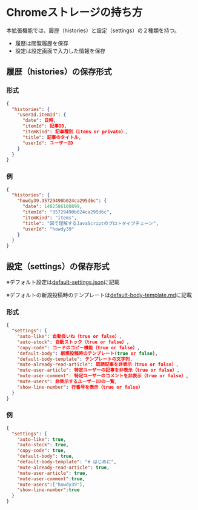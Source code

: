 # Chromeストレージの持ち方

本拡張機能では、履歴（histories）と設定（settings）の２種類を持つ。  

- 履歴は閲覧履歴を保存  
- 設定は設定画面で入力した情報を保存


## 履歴（histories）の保存形式

### 形式

```json
{
  "histories": {
    "userId.itemId": {
      "date": 日時,
      "itemId": 記事ID,
      "itemKind": 記事種別（items or private）,
      "title": 記事のタイトル,
      "userId": ユーザーID
    }
  }
}
```

### 例

```json
{
  "histories": {
    "howdy39.35729490b024ca295d6c": {
      "date": 1482586100899,
      "itemId": "35729490b024ca295d6c",
      "itemKind": "items",
      "title": "図で理解するJavaScriptのプロトタイプチェーン",
      "userId": "howdy39"
    }
  }
}
```

## 設定（settings）の保存形式

※デフォルト設定は[default-settings.json](https://github.com/howdy39/q-accelerator/tree/master/src/common/default-settings.json)に記載

※デフォルトの新規投稿時のテンプレートは[default-body-template.md](https://github.com/howdy39/q-accelerator/tree/master/src/common/default-body-template.md)に記載

### 形式

```json
{
  "settings": {
    "auto-like": 自動良いね（true or false）,
    "auto-stock": 自動ストック（true or false）,
    "copy-code": コードのコピー機能（true or false）,
    "default-body": 新規投稿時のテンプレート(true or false),
    "default-body-template": テンプレートの文字列,
    "mute-already-read-article": 既読記事を非表示（true or false）,
    "mute-user-article": 特定ユーザーの記事を非表示（true or false）,
    "mute-user-comment": 特定ユーザーのコメントを非表示（true or false）,
    "mute-users": 非表示するユーザーIDの一覧,
    "show-line-number": 行番号を表示（true or false）
  }
}
```


### 例

```json
{
  "settings": {
    "auto-like": true,
    "auto-stock": true,
    "copy-code": true,
    "default-body": true,
    "default-body-template": "# はじめに",
    "mute-already-read-article": true,
    "mute-user-article": true,
    "mute-user-comment":true,
    "mute-users":["howdy39"],
    "show-line-number":true
  }
}
```

